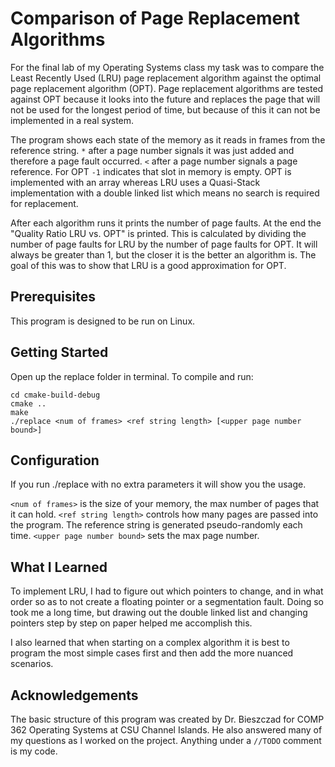 # Comparison of Page Replacement Algorithms
For the final lab of my Operating Systems class my task was to compare the Least Recently Used (LRU) page replacement algorithm against the optimal page replacement algorithm (OPT). Page replacement algorithms are tested against OPT because it looks into the future and replaces the page that will not be used for the longest period of time, but because of this it can not be implemented in a real system.

The program shows each state of the memory as it reads in frames from the reference string. `*` after a page number signals it was just added and therefore a page fault occurred. `<` after a page number signals a page reference. For OPT `-1` indicates that slot in memory is empty. OPT is implemented with an array whereas LRU uses a Quasi-Stack implementation with a double linked list which means no search is required for replacement. 

After each algorithm runs it prints the number of page faults. At the end the "Quality Ratio LRU vs. OPT" is printed. This is calculated by dividing the number of page faults for LRU by the number of page faults for OPT. It will always be greater than 1, but the closer it is the better an algorithm is. The goal of this was to show that LRU is a good approximation for OPT.

## Prerequisites
This program is designed to be run on Linux.

## Getting Started
Open up the replace folder in terminal. To compile and run:
```
cd cmake-build-debug
cmake ..
make
./replace <num of frames> <ref string length> [<upper page number bound>]
```
## Configuration
If you run ./replace with no extra parameters it will show you the usage. 

`<num of frames>` is the size of your memory, the max number of pages that it can hold. `<ref string length>` controls how many pages are passed into the program. The reference string is generated pseudo-randomly each time. `<upper page number bound>` sets the max page number. 

## What I Learned
To implement LRU, I had to figure out which pointers to change, and in what order so as to not create a floating pointer or a segmentation fault. Doing so took me a long time, but drawing out the double linked list and changing pointers step by step on paper helped me accomplish this.

I also learned that when starting on a complex algorithm it is best to program the most simple cases first and then add the more nuanced scenarios.

## Acknowledgements
The basic structure of this program was created by Dr. Bieszczad for COMP 362 Operating Systems at CSU Channel Islands. He also answered many of my questions as I worked on the project. Anything under a `//TODO` comment is my code. 
